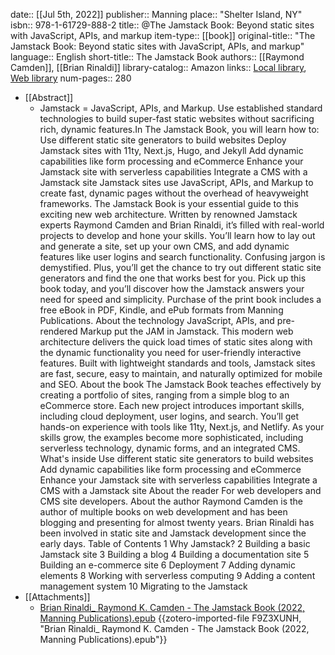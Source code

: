 date:: [[Jul 5th, 2022]]
publisher:: Manning
place:: "Shelter Island, NY"
isbn:: 978-1-61729-888-2
title:: @The Jamstack Book: Beyond static sites with JavaScript, APIs, and markup
item-type:: [[book]]
original-title:: "The Jamstack Book: Beyond static sites with JavaScript, APIs, and markup"
language:: English
short-title:: The Jamstack Book
authors:: [[Raymond Camden]], [[Brian Rinaldi]]
library-catalog:: Amazon
links:: [Local library](zotero://select/groups/2386895/items/5ICZVYZ8), [Web library](https://www.zotero.org/groups/2386895/items/5ICZVYZ8)
num-pages:: 280

- [[Abstract]]
	- Jamstack = JavaScript, APIs, and Markup. Use established standard technologies to build super-fast static websites without sacrificing rich, dynamic features.In The Jamstack Book, you will learn how to: Use different static site generators to build websites Deploy Jamstack sites with 11ty, Next.js, Hugo, and Jekyll Add dynamic capabilities like form processing and eCommerce Enhance your Jamstack site with serverless capabilities Integrate a CMS with a Jamstack site  Jamstack sites use JavaScript, APIs, and Markup to create fast, dynamic pages without the overhead of heavyweight frameworks. The Jamstack Book is your essential guide to this exciting new web architecture. Written by renowned Jamstack experts Raymond Camden and Brian Rinaldi, it’s filled with real-world projects to develop and hone your skills. You’ll learn how to lay out and generate a site, set up your own CMS, and add dynamic features like user logins and search functionality. Confusing jargon is demystified. Plus, you’ll get the chance to try out different static site generators and find the one that works best for you. Pick up this book today, and you’ll discover how the Jamstack answers your need for speed and simplicity.  Purchase of the print book includes a free eBook in PDF, Kindle, and ePub formats from Manning Publications.  About the technology JavaScript, APIs, and pre-rendered Markup put the JAM in Jamstack. This modern web architecture delivers the quick load times of static sites along with the dynamic functionality you need for user-friendly interactive features. Built with lightweight standards and tools, Jamstack sites are fast, secure, easy to maintain, and naturally optimized for mobile and SEO.  About the book The Jamstack Book teaches effectively by creating a portfolio of sites, ranging from a simple blog to an eCommerce store. Each new project introduces important skills, including cloud deployment, user logins, and search. You’ll get hands-on experience with tools like 11ty, Next.js, and Netlify. As your skills grow, the examples become more sophisticated, including serverless technology, dynamic forms, and an integrated CMS.  What's inside Use different static site generators to build websites Add dynamic capabilities like form processing and eCommerce Enhance your Jamstack site with serverless capabilities Integrate a CMS with a Jamstack site About the reader For web developers and CMS site developers.  About the author Raymond Camden is the author of multiple books on web development and has been blogging and presenting for almost twenty years. Brian Rinaldi has been involved in static site and Jamstack development since the early days.  Table of Contents 1 Why Jamstack? 2 Building a basic Jamstack site 3 Building a blog 4 Building a documentation site 5 Building an e-commerce site 6 Deployment 7 Adding dynamic elements 8 Working with serverless computing 9 Adding a content management system 10 Migrating to the Jamstack
- [[Attachments]]
	- [Brian Rinaldi_ Raymond K. Camden - The Jamstack Book (2022, Manning Publications).epub](zotero://select/groups/2386895/items/F9Z3XUNH) {{zotero-imported-file F9Z3XUNH, "Brian Rinaldi_ Raymond K. Camden - The Jamstack Book (2022, Manning Publications).epub"}}